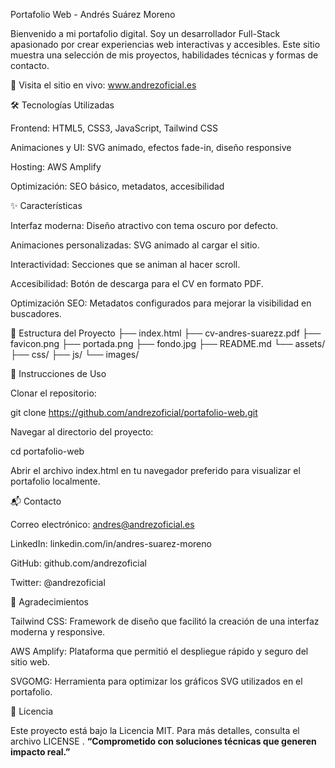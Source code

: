 Portafolio Web - Andrés Suárez Moreno

Bienvenido a mi portafolio digital. Soy un desarrollador Full-Stack apasionado por crear experiencias web interactivas y accesibles. Este sitio muestra una selección de mis proyectos, habilidades técnicas y formas de contacto.

🔗 Visita el sitio en vivo: www.andrezoficial.es

🛠️ Tecnologías Utilizadas

Frontend: HTML5, CSS3, JavaScript, Tailwind CSS

Animaciones y UI: SVG animado, efectos fade-in, diseño responsive

Hosting: AWS Amplify

Optimización: SEO básico, metadatos, accesibilidad

✨ Características

Interfaz moderna: Diseño atractivo con tema oscuro por defecto.

Animaciones personalizadas: SVG animado al cargar el sitio.

Interactividad: Secciones que se animan al hacer scroll.

Accesibilidad: Botón de descarga para el CV en formato PDF.

Optimización SEO: Metadatos configurados para mejorar la visibilidad en buscadores.

📁 Estructura del Proyecto
├── index.html
├── cv-andres-suarezz.pdf
├── favicon.png
├── portada.png
├── fondo.jpg
├── README.md
└── assets/
    ├── css/
    ├── js/
    └── images/

🚀 Instrucciones de Uso

Clonar el repositorio:

git clone https://github.com/andrezoficial/portafolio-web.git


Navegar al directorio del proyecto:

cd portafolio-web


Abrir el archivo index.html en tu navegador preferido para visualizar el portafolio localmente.

📬 Contacto

Correo electrónico: andres@andrezoficial.es

LinkedIn: linkedin.com/in/andres-suarez-moreno

GitHub: github.com/andrezoficial

Twitter: @andrezoficial

🙏 Agradecimientos

Tailwind CSS: Framework de diseño que facilitó la creación de una interfaz moderna y responsive.

AWS Amplify: Plataforma que permitió el despliegue rápido y seguro del sitio web.

SVGOMG: Herramienta para optimizar los gráficos SVG utilizados en el portafolio.

📄 Licencia

Este proyecto está bajo la Licencia MIT. Para más detalles, consulta el archivo LICENSE
.
**“Comprometido con soluciones técnicas que generen impacto real.”**



